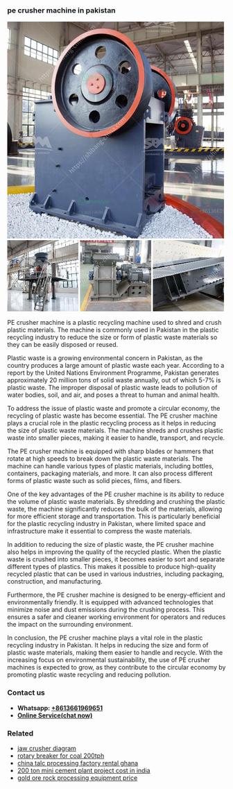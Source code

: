 <h3>pe crusher machine in pakistan</h3><img src='1703042286.jpg' alt=''><p>PE crusher machine is a plastic recycling machine used to shred and crush plastic materials. The machine is commonly used in Pakistan in the plastic recycling industry to reduce the size or form of plastic waste materials so they can be easily disposed or reused.</p><p>Plastic waste is a growing environmental concern in Pakistan, as the country produces a large amount of plastic waste each year. According to a report by the United Nations Environment Programme, Pakistan generates approximately 20 million tons of solid waste annually, out of which 5-7% is plastic waste. The improper disposal of plastic waste leads to pollution of water bodies, soil, and air, and poses a threat to human and animal health.</p><p>To address the issue of plastic waste and promote a circular economy, the recycling of plastic waste has become essential. The PE crusher machine plays a crucial role in the plastic recycling process as it helps in reducing the size of plastic waste materials. The machine shreds and crushes plastic waste into smaller pieces, making it easier to handle, transport, and recycle.</p><p>The PE crusher machine is equipped with sharp blades or hammers that rotate at high speeds to break down the plastic waste materials. The machine can handle various types of plastic materials, including bottles, containers, packaging materials, and more. It can also process different forms of plastic waste such as solid pieces, films, and fibers.</p><p>One of the key advantages of the PE crusher machine is its ability to reduce the volume of plastic waste materials. By shredding and crushing the plastic waste, the machine significantly reduces the bulk of the materials, allowing for more efficient storage and transportation. This is particularly beneficial for the plastic recycling industry in Pakistan, where limited space and infrastructure make it essential to compress the waste materials.</p><p>In addition to reducing the size of plastic waste, the PE crusher machine also helps in improving the quality of the recycled plastic. When the plastic waste is crushed into smaller pieces, it becomes easier to sort and separate different types of plastics. This makes it possible to produce high-quality recycled plastic that can be used in various industries, including packaging, construction, and manufacturing.</p><p>Furthermore, the PE crusher machine is designed to be energy-efficient and environmentally friendly. It is equipped with advanced technologies that minimize noise and dust emissions during the crushing process. This ensures a safer and cleaner working environment for operators and reduces the impact on the surrounding environment.</p><p>In conclusion, the PE crusher machine plays a vital role in the plastic recycling industry in Pakistan. It helps in reducing the size and form of plastic waste materials, making them easier to handle and recycle. With the increasing focus on environmental sustainability, the use of PE crusher machines is expected to grow, as they contribute to the circular economy by promoting plastic waste recycling and reducing pollution.</p><h3>Contact us</h3><ul><li><strong>Whatsapp:&nbsp;<a href="https://wa.me/8613661969651">+8613661969651</a></strong></li><li><a href="https://swt.shibang-china.com/?git&amp;zhl&amp;pe crusher machine in pakistan"><strong>Online Service(chat now)</strong></a></li></ul><h3>Related</h3><ul><li><a href='jaw crusher diagram.md'>jaw crusher diagram</a></li><li><a href='rotary breaker for coal 200tph.md'>rotary breaker for coal 200tph</a></li><li><a href='china talc processing factory rental ghana.md'>china talc processing factory rental ghana</a></li><li><a href='200 ton mini cement plant project cost in india.md'>200 ton mini cement plant project cost in india</a></li><li><a href='gold ore rock processing equipment price.md'>gold ore rock processing equipment price</a></li></ul>
